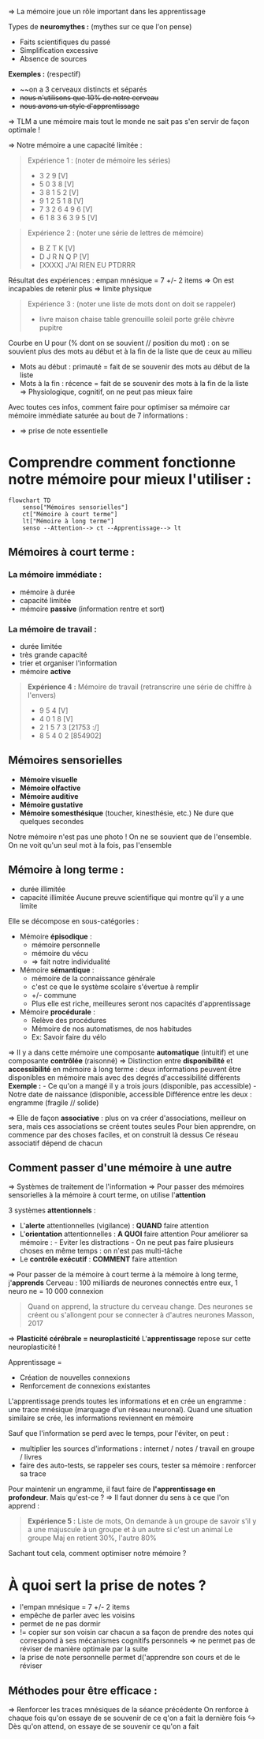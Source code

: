 => La mémoire joue un rôle important dans les apprentissage

Types de **neuromythes :**                       (mythes sur ce que l'on pense)
- Faits scientifiques du passé
- Simplification excessive
- Absence de sources

**Exemples :** (respectif)
-  ~~on a 3 cerveaux distincts et séparés 
- ~~nous n'utilisons que 10% de notre cerveau~~
- ~~nous avons un style d'apprentissage~~

=> TLM a une mémoire mais tout le monde ne sait pas s'en servir de façon optimale !

=> Notre mémoire a une capacité limitée :
> Expérience 1 : (noter de mémoire les séries)
> - 3 2 9 [V]
> - 5 0 3 8 [V]
> - 3 8 1 5 2 [V]
> - 9 1 2 5 1 8 [V]
> - 7 3 2 6 4 9 6 [V]
> - 6 1 8 3 6 3 9 5 [V]

> Expérience 2 : (noter une série de lettres de mémoire)
> - B Z T K [V]
> - D J R N Q P [V]
> - [XXXX] J'AI RIEN EU PTDRRR

Résultat des expériences : empan mnésique = 7 +/- 2 items
=> On est incapables de retenir plus => limite physique

> Expérience 3  : (noter une liste de mots dont on doit se rappeler)
> - livre maison chaise table grenouille soleil porte grêle chèvre pupitre 

Courbe en U pour (% dont on se souvient // position du mot) : on se souvient plus des mots au début et à la fin de la liste que de ceux au milieu
- Mots au début : primauté = fait de se souvenir des mots au début de la liste
- Mots à la fin : récence = fait de se souvenir des mots à la fin de la liste
=> Physiologique, cognitif, on ne peut pas mieux faire

Avec toutes ces infos, comment faire pour optimiser sa mémoire car mémoire immédiate saturée au bout de 7 informations :
- => prise de note essentielle
# Comprendre comment fonctionne notre mémoire pour mieux l'utiliser :

```mermaid
flowchart TD
	senso["Mémoires sensorielles"]
	ct["Mémoire à court terme"]
	lt["Mémoire à long terme"]
	senso --Attention--> ct --Apprentissage--> lt
```
## Mémoires à court terme :
### La mémoire immédiate :
- mémoire à durée 
- capacité limitée 
- mémoire **passive** (information rentre et sort)
### La mémoire de travail :
- durée limitée
- très grande capacité
- trier et organiser l'information
- mémoire **active**
> **Expérience 4 :** Mémoire de travail (retranscrire une série de chiffre à l'envers)
> - 9 5 4 [V]
> - 4 0 1 8 [V]
> - 2 1 5 7 3 [21753 :/]
> - 8 5 4 0 2 [854902]

## Mémoires sensorielles
- **Mémoire visuelle**
- **Mémoire olfactive**
- **Mémoire auditive**
- **Mémoire gustative**
- **Mémoire somesthésique** (toucher, kinesthésie, etc.)
Ne dure que quelques secondes

Notre mémoire n'est pas une photo ! On ne se souvient que de l'ensemble.
On ne voit qu'un seul mot à la fois, pas l'ensemble

## Mémoire à long terme :
- durée illimitée
- capacité illimitée
Aucune preuve scientifique qui montre qu'il y a une limite

Elle se décompose en sous-catégories :
- Mémoire **épisodique** :
	- mémoire personnelle
	- mémoire du vécu
	- => fait notre individualité
- Mémoire **sémantique** :
	- mémoire de la connaissance générale
	- c'est ce que le système scolaire s'évertue à remplir
	- +/- commune 
	- Plus elle est riche, meilleures seront nos capacités d'apprentissage
- Mémoire **procédurale** :
	- Relève des procédures
	- Mémoire de nos automatismes, de nos habitudes
	- Ex: Savoir faire du vélo

=> Il y a dans cette mémoire une composante **automatique** (intuitif) et une composante **contrôlée** (raisonné)
=> Distinction entre **disponibilité** et **accessibilité** en mémoire à long terme : deux informations peuvent être disponibles en mémoire mais avec des degrés d'accessibilité différents
	**Exemple :**
	- Ce qu'on a mangé il y a trois jours (disponible, pas accessible)
	- Notre date de naissance (disponible, accessible
	Différence entre les deux : engramme (fragile // solide)

=> Elle de façon **associative** : plus on va créer d'associations, meilleur on sera, mais ces associations se créent toutes seules
	Pour bien apprendre, on commence par des choses faciles, et on construit là dessus
	Ce réseau associatif dépend de chacun


## Comment passer d'une mémoire à une autre
=> Systèmes de traitement de l'information 
=> Pour passer des mémoires sensorielles à la mémoire à court terme, on utilise l'**attention** 

3 systèmes **attentionnels** :
- L'**alerte** attentionnelles (vigilance) : __QUAND__ faire attention
- L'**orientation** attentionnelles : **A QUOI** faire attention
	Pour améliorer sa mémoire :
		- Eviter les distractions
		- On ne peut pas faire plusieurs choses en même temps : on n'est pas multi-tâche
- Le **contrôle exécutif** : **COMMENT** faire attention

=> Pour passer de la mémoire à court terme à la mémoire à long terme, j'**apprends**
Cerveau : 100 milliards de neurones connectés entre eux, 1 neuro ne = 10 000 connexion

> Quand on apprend, la structure du cerveau change.
> Des neurones se créent ou s'allongent pour se connecter à d'autres neurones
 Masson, 2017

=> **Plasticité cérébrale = neuroplasticité**
L'**apprentissage** repose sur cette neuroplasticité !

Apprentissage =
- Création de nouvelles connexions
- Renforcement de connexions existantes

L'apprentissage prends toutes les informations et en crée un engramme : une trace mnésique (marquage d'un réseau neuronal). Quand une situation similaire se crée, les informations reviennent en mémoire

Sauf que l'information se perd avec le temps, pour l'éviter, on peut :
- multiplier les sources d'informations : internet / notes / travail en groupe / livres
- faire des auto-tests, se rappeler ses cours, tester sa mémoire : renforcer sa trace

Pour maintenir un engramme, il faut faire de **l'apprentissage en profondeur**.
Mais qu'est-ce ?
=> Il faut donner du sens à ce que l'on apprend :
> **Expérience 5 :**
> Liste de mots,
> On demande à un groupe de savoir s'il y a une majuscule à un groupe et à un autre si c'est un animal
> Le groupe Maj en retient 30%, l'autre 80%

Sachant tout cela, comment optimiser notre mémoire ?


# À quoi sert la prise de notes ?
- l'empan mnésique = 7 +/- 2 items
- empêche de parler avec les voisins
- permet de ne pas dormir
- != copier sur son voisin car chacun a sa façon de prendre des notes qui correspond à ses mécanismes cognitifs personnels
	=> ne permet pas de réviser de manière optimale par la suite
- la prise de note personnelle permet d('apprendre son cours et de le réviser

## Méthodes pour être efficace :
=> Renforcer les traces mnésiques de la séance précédente 
On renforce à chaque fois qu'on essaye de se souvenir de ce q'on a fait la dernière fois
$\hookrightarrow$ Dès qu'on attend, on essaye de se souvenir ce qu'on a fait
